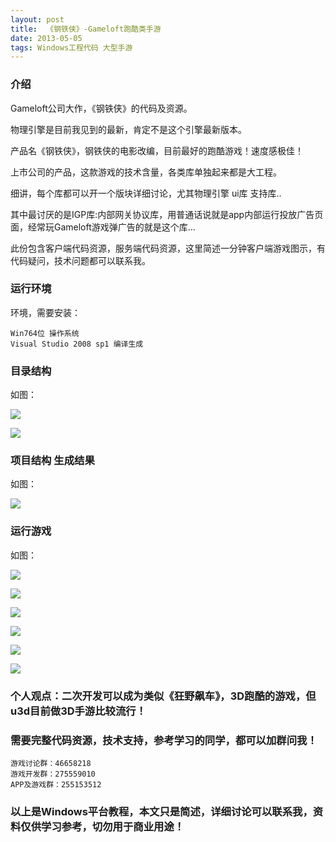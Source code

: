 ```yaml
---
layout: post
title:  《钢铁侠》-Gameloft跑酷类手游
date: 2013-05-05
tags: Windows工程代码 大型手游
---
```



### 介绍


Gameloft公司大作，《钢铁侠》的代码及资源。

物理引擎是目前我见到的最新，肯定不是这个引擎最新版本。

产品名《钢铁侠》，钢铁侠的电影改编，目前最好的跑酷游戏！速度感极佳！

上市公司的产品，这款游戏的技术含量，各类库单独起来都是大工程。

细讲，每个库都可以开一个版块详细讨论，尤其物理引擎 ui库 支持库..

其中最讨厌的是IGP库:内部网关协议库，用普通话说就是app内部运行投放广告页面，经常玩Gameloft游戏弹广告的就是这个库...

此份包含客户端代码资源，服务端代码资源，这里简述一分钟客户端游戏图示，有代码疑问，技术问题都可以联系我。


### 运行环境

环境，需要安装：

``` 
Win764位 操作系统
Visual Studio 2008 sp1 编译生成
``` 

### 目录结构

如图：

![](/images/posts/im3/im3-1.jpg)

![](/images/posts/im3/im3-2.jpg)


### 项目结构 生成结果

如图：

![](/images/posts/im3/im3-3.jpg)

### 运行游戏

如图：

![](/images/posts/im3/im3-5.jpg)

![](/images/posts/im3/im3-6.jpg)

![](/images/posts/im3/im3-7.jpg)

![](/images/posts/im3/im3-8.jpg)

![](/images/posts/im3/im3-9.jpg)

![](/images/posts/im3/im3-10.png)


### 个人观点：二次开发可以成为类似《狂野飙车》，3D跑酷的游戏，但u3d目前做3D手游比较流行！

### 需要完整代码资源，技术支持，参考学习的同学，都可以加群问我！

``` 
游戏讨论群：46658218
游戏开发群：275559010
APP及游戏群：255153512
``` 

### 以上是Windows平台教程，本文只是简述，详细讨论可以联系我，资料仅供学习参考，切勿用于商业用途！